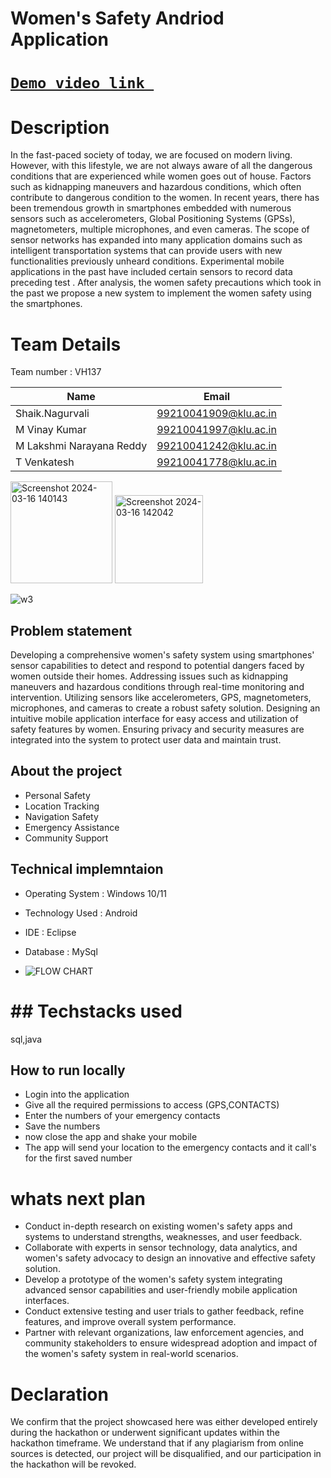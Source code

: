 # Women's Safety Andriod Application
#  [`Demo video link `](http://www.google.com)
# Description
In the fast-paced society of today, we are focused on modern living. However, with this lifestyle, we are not always aware of all the dangerous conditions that are experienced while women goes out of house. Factors such as kidnapping maneuvers and hazardous conditions, which often contribute to dangerous condition to the women. In recent years, there has been tremendous growth in smartphones embedded with numerous sensors such as accelerometers, Global Positioning Systems (GPSs), magnetometers, multiple microphones, and even cameras. The scope of sensor networks has expanded into many application domains such as intelligent transportation systems that can provide users with new functionalities previously unheard conditions. Experimental mobile applications  in the past have included certain sensors to record data preceding test . After analysis, the women safety precautions which took in the past we propose a new system to implement the women safety using the smartphones.
# Team Details
Team number : VH137

| Name    | Email           |
|---------|-----------------|
| Shaik.Nagurvali |99210041909@klu.ac.in |
| M Vinay Kumar | 99210041997@klu.ac.in |
| M Lakshmi Narayana Reddy | 99210041242@klu.ac.in |
|T Venkatesh |99210041778@klu.ac.in|

<img width="163" alt="Screenshot 2024-03-16 140143" src="https://github.com/MALLALAVINAYKUMAR/women-safety/assets/130592037/140aa2dd-1cc2-4dc8-98ed-dd64b799891a">



<img width="141" alt="Screenshot 2024-03-16 142042" src="https://github.com/MALLALAVINAYKUMAR/women-safety/assets/130592037/3823d844-e206-4f07-a3c8-2a3c3a70d3bc">

![w3](https://github.com/MALLALAVINAYKUMAR/women-safety/assets/130592037/4cb6dd0b-0272-4de8-a923-bc9b04c5c2c3)

## Problem statement 
Developing a comprehensive women's safety system using smartphones' sensor capabilities to detect and respond to potential dangers faced by women outside their homes. Addressing issues such as kidnapping maneuvers and hazardous conditions through real-time monitoring and intervention. Utilizing sensors like accelerometers, GPS, magnetometers, microphones, and cameras to create a robust safety solution. Designing an intuitive mobile application interface for easy access and utilization of safety features by women. Ensuring privacy and security measures are integrated into the system to protect user data and maintain trust.

## About the project
- Personal Safety
- Location Tracking
- Navigation Safety
- Emergency Assistance
- Community Support

## Technical implemntaion 
- Operating System		:	Windows 10/11
- Technology Used			: 	Android 
- IDE				:	Eclipse 
- Database			:	MySql

- ![FLOW CHART](https://github.com/MALLALAVINAYKUMAR/women-safety/assets/130592037/2068eac7-9d90-4a90-a09f-3ac7a7c0402c)
# ## Techstacks used 
sql,java
## How to run locally
- Login into the application
- Give all the required permissions to access (GPS,CONTACTS)
- Enter the numbers of your emergency contacts
- Save the numbers
- now close the app and shake your mobile 
- The app will send your location to the emergency contacts and it call's for the first saved number

 # whats next plan
- Conduct in-depth research on existing women's safety apps and systems to understand strengths, weaknesses, and user feedback.
- Collaborate with experts in sensor technology, data analytics, and women's safety advocacy to design an innovative and effective safety solution.
- Develop a prototype of the women's safety system integrating advanced sensor capabilities and user-friendly mobile application interfaces.
- Conduct extensive testing and user trials to gather feedback, refine features, and improve overall system performance.
- Partner with relevant organizations, law enforcement agencies, and community stakeholders to ensure widespread adoption and impact of the women's safety system in real-world scenarios.

# Declaration
We confirm that the project showcased here was either developed entirely during the hackathon or underwent significant updates within the hackathon timeframe. We understand that if any plagiarism from online sources is detected, our project will be disqualified, and our participation in the hackathon will be revoked.




  

